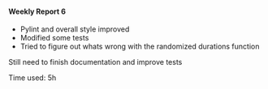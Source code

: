 #### Weekly Report 6
- Pylint and overall style improved
- Modified some tests
- Tried to figure out whats wrong with the randomized durations function

Still need to finish documentation and improve tests

Time used: 5h